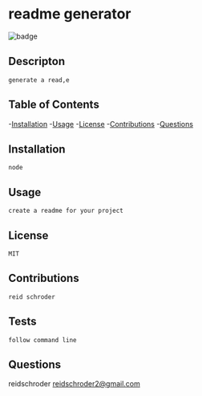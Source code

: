 # readme generator

  ![badge](https://img.shields.io/badge/License-MIT-blue.svg)

  ## Descripton
    generate a read,e


  ## Table of Contents
  -[Installation](#installation)
  -[Usage](#usage)
  -[License](#license)
  -[Contributions](#contributors)
  -[Questions](#questions)

  ## Installation
    node

  ## Usage
    create a readme for your project

  ## License
    MIT

  ## Contributions
    reid schroder

  ## Tests
    follow command line

  ## Questions
  reidschroder
  reidschroder2@gmail.com

